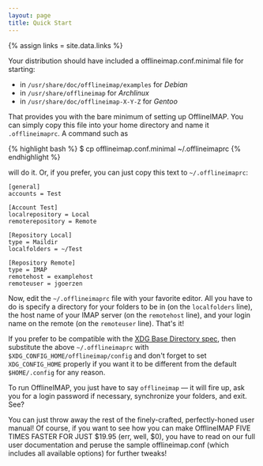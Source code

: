 ```yaml
---
layout: page
title: Quick Start
---
```

{% assign links = site.data.links %}

Your distribution should have included a offlineimap.conf.minimal file for starting:

* in `/usr/share/doc/offlineimap/examples` for *Debian*
* in `/usr/share/offlineimap` for *Archlinux*
* in `/usr/share/doc/offlineimap-X-Y-Z` for *Gentoo*

That provides you with the bare minimum of setting up OfflineIMAP.  You can simply copy this file into your home directory and name it `.offlineimaprc`.  A command such as

{% highlight bash %}
$ cp offlineimap.conf.minimal ~/.offlineimaprc
{% endhighlight %}

will do it.  Or, if you prefer, you can just copy this text to `~/.offlineimaprc`:

    [general]
    accounts = Test

    [Account Test]
    localrepository = Local
    remoterepository = Remote

    [Repository Local]
    type = Maildir
    localfolders = ~/Test

    [Repository Remote]
    type = IMAP
    remotehost = examplehost
    remoteuser = jgoerzen


Now, edit the `~/.offlineimaprc` file with your favorite editor.  All you have to do is specify a directory for your folders to be in (on the `localfolders` line), the host name of your IMAP server (on the `remotehost` line), and your login name on the remote (on the `remoteuser` line).  That's it!

If you prefer to be compatible with the [XDG Base Directory spec](http://standards.freedesktop.org/basedir-spec/basedir-spec-latest.html), then substitute the above `~/.offlineimaprc` with `$XDG_CONFIG_HOME/offlineimap/config` and don't forget to set `XDG_CONFIG_HOME` properly if you want it to be different from the default `$HOME/.config` for any reason.

To run OfflineIMAP, you just have to say `offlineimap` ― it will fire up, ask you for a login password if necessary, synchronize your folders, and exit.  See?

You can just throw away the rest of the finely-crafted, perfectly-honed user manual!  Of course, if you want to see how you can make OfflineIMAP FIVE TIMES FASTER FOR JUST $19.95 (err, well, $0), you have to read on our full user documentation and peruse the sample offlineimap.conf (which includes all available options) for further tweaks!
